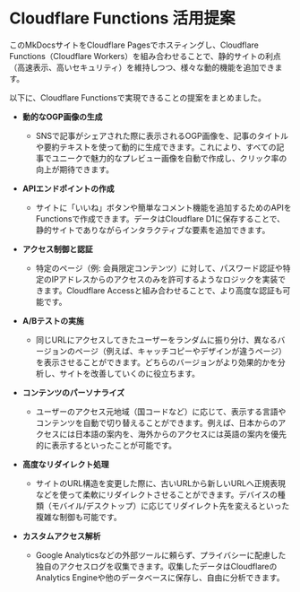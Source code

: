 # Cloudflare Functions 活用提案

このMkDocsサイトをCloudflare Pagesでホスティングし、Cloudflare Functions（Cloudflare Workers）を組み合わせることで、静的サイトの利点（高速表示、高いセキュリティ）を維持しつつ、様々な動的機能を追加できます。

以下に、Cloudflare Functionsで実現できることの提案をまとめました。

*   **動的なOGP画像の生成**
    *   SNSで記事がシェアされた際に表示されるOGP画像を、記事のタイトルや要約テキストを使って動的に生成できます。これにより、すべての記事でユニークで魅力的なプレビュー画像を自動で作成し、クリック率の向上が期待できます。

*   **APIエンドポイントの作成**
    *   サイトに「いいね」ボタンや簡単なコメント機能を追加するためのAPIをFunctionsで作成できます。データはCloudflare D1に保存することで、静的サイトでありながらインタラクティブな要素を追加できます。

*   **アクセス制御と認証**
    *   特定のページ（例: 会員限定コンテンツ）に対して、パスワード認証や特定のIPアドレスからのアクセスのみを許可するようなロジックを実装できます。Cloudflare Accessと組み合わせることで、より高度な認証も可能です。

*   **A/Bテストの実施**
    *   同じURLにアクセスしてきたユーザーをランダムに振り分け、異なるバージョンのページ（例えば、キャッチコピーやデザインが違うページ）を表示させることができます。どちらのバージョンがより効果的かを分析し、サイトを改善していくのに役立ちます。

*   **コンテンツのパーソナライズ**
    *   ユーザーのアクセス元地域（国コードなど）に応じて、表示する言語やコンテンツを自動で切り替えることができます。例えば、日本からのアクセスには日本語の案内を、海外からのアクセスには英語の案内を優先的に表示するといったことが可能です。

*   **高度なリダイレクト処理**
    *   サイトのURL構造を変更した際に、古いURLから新しいURLへ正規表現などを使って柔軟にリダイレクトさせることができます。デバイスの種類（モバイル/デスクトップ）に応じてリダイレクト先を変えるといった複雑な制御も可能です。

*   **カスタムアクセス解析**
    *   Google Analyticsなどの外部ツールに頼らず、プライバシーに配慮した独自のアクセスログを収集できます。収集したデータはCloudflareのAnalytics Engineや他のデータベースに保存し、自由に分析できます。
